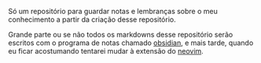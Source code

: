 Só um repositório para guardar notas e lembranças sobre o meu conhecimento a partir da criação desse repositório. 

Grande parte ou se não todos os markdowns desse repositório serão escritos com o programa de notas chamado [obsidian](https://obsidian.md/), e mais tarde, quando eu ficar acostumando tentarei mudar à extensão do [neovim](https://github.com/epwalsh/obsidian.nvim).

